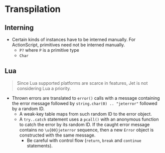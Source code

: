 # Transpilation

## Interning

* Certain kinds of instances have to be interned manually. For ActionScript, primitives need not be interned manually.
  * `P?` where `P` is a primitive type
  * `Char`

## Lua

> Since Lua supported platforms are scarce in features, Jet is not considering Lua a priority.

* Thrown errors are translated to `error()` calls with a message containing the error message followed by `string.char(0) .. "jeterror"` followed by a random ID.
  * A weak-key table maps from such random ID to the error object.
  * A `try..catch` statement uses a `pcall()` with an anonymous function to catch the error by its random ID. If the caught error message contains no `\u{00}jeterror` sequence, then a new `Error` object is constructed with the same message.
    * Be careful with control flow (`return`, `break` and `continue` statements).